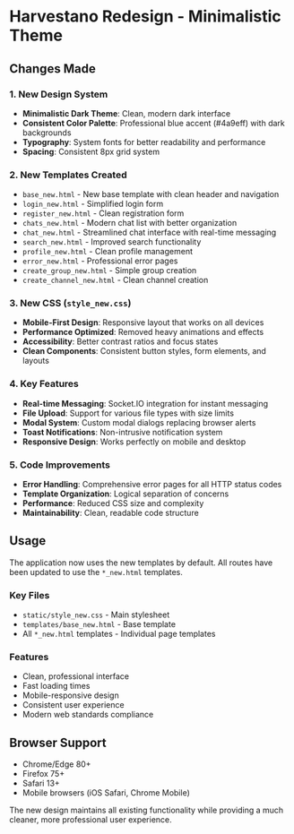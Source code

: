 # Harvestano Redesign - Minimalistic Theme

## Changes Made

### 1. New Design System
- **Minimalistic Dark Theme**: Clean, modern dark interface
- **Consistent Color Palette**: Professional blue accent (#4a9eff) with dark backgrounds
- **Typography**: System fonts for better readability and performance
- **Spacing**: Consistent 8px grid system

### 2. New Templates Created
- `base_new.html` - New base template with clean header and navigation
- `login_new.html` - Simplified login form
- `register_new.html` - Clean registration form
- `chats_new.html` - Modern chat list with better organization
- `chat_new.html` - Streamlined chat interface with real-time messaging
- `search_new.html` - Improved search functionality
- `profile_new.html` - Clean profile management
- `error_new.html` - Professional error pages
- `create_group_new.html` - Simple group creation
- `create_channel_new.html` - Clean channel creation

### 3. New CSS (`style_new.css`)
- **Mobile-First Design**: Responsive layout that works on all devices
- **Performance Optimized**: Removed heavy animations and effects
- **Accessibility**: Better contrast ratios and focus states
- **Clean Components**: Consistent button styles, form elements, and layouts

### 4. Key Features
- **Real-time Messaging**: Socket.IO integration for instant messaging
- **File Upload**: Support for various file types with size limits
- **Modal System**: Custom modal dialogs replacing browser alerts
- **Toast Notifications**: Non-intrusive notification system
- **Responsive Design**: Works perfectly on mobile and desktop

### 5. Code Improvements
- **Error Handling**: Comprehensive error pages for all HTTP status codes
- **Template Organization**: Logical separation of concerns
- **Performance**: Reduced CSS size and complexity
- **Maintainability**: Clean, readable code structure

## Usage

The application now uses the new templates by default. All routes have been updated to use the `*_new.html` templates.

### Key Files
- `static/style_new.css` - Main stylesheet
- `templates/base_new.html` - Base template
- All `*_new.html` templates - Individual page templates

### Features
- Clean, professional interface
- Fast loading times
- Mobile-responsive design
- Consistent user experience
- Modern web standards compliance

## Browser Support
- Chrome/Edge 80+
- Firefox 75+
- Safari 13+
- Mobile browsers (iOS Safari, Chrome Mobile)

The new design maintains all existing functionality while providing a much cleaner, more professional user experience.